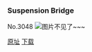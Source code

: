 ### Suspension Bridge
No.3048
![图片不见了~~~](https://imgs.xkcd.com/comics/suspension_bridge.png)

[原址](https://xkcd.com//3048) [下载](https://imgs.xkcd.com/comics/suspension_bridge.png)

